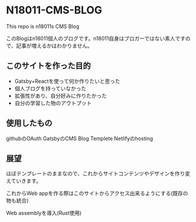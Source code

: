 # N18011-CMS-BLOG

This repo is n18011s CMS Blog


このBlogはn18011個人のブログです。n18011自身はブロガーではない素人ですので、記事が増えるかはわかりません。


## このサイトを作った目的


- Gatsby+Reactを使って何か作りたいと思った
- 個人ブログを持っていなかった
- 拡張性があり、自分好みに作りたかった
- 自分の学習した物のアウトプット


## 使用したもの


githubのOAuth
GatsbyのCMS Blog Templete
Netlifyのhosting


## 展望


ほぼテンプレートのままなので、これからサイトコンテンツやデザインを作り変えていきます。


これからWeb appを作る際はこのサイトからアクセス出来るようにする(既存の物も統合)


Web assemblyを導入(Rust使用)

